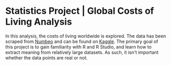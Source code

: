 # Statistics Project | Global Costs of Living Analysis
In this analysis, the costs of living worldwide is explored. The data has been scraped from [Numbeo](https://www.numbeo.com/) and can be found on [Kaggle](https://www.kaggle.com/datasets/mvieira101/global-cost-of-living/data?select=cost-of-living_v2.csv). 
The primary goal of this project is to gain familiarity with R and R Studio, and learn how to extract meaning from relatively large datasets. As such, it isn't important whether the data points are real or not.
